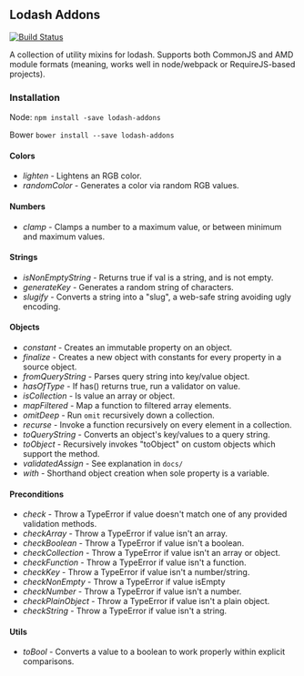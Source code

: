 ## Lodash Addons

[![Build Status](https://travis-ci.org/helion3/lodash-addons.svg)](https://travis-ci.org/helion3/lodash-addons)

A collection of utility mixins for lodash. Supports both CommonJS and AMD module formats
(meaning, works well in node/webpack or RequireJS-based projects).

### Installation

Node: `npm install -save lodash-addons`

Bower `bower install --save lodash-addons`

#### Colors
- *lighten* - Lightens an RGB color.
- *randomColor* - Generates a color via random RGB values.

#### Numbers
- *clamp* - Clamps a number to a maximum value, or between minimum and maximum values.

#### Strings
- *isNonEmptyString* - Returns true if val is a string, and is not empty.
- *generateKey* - Generates a random string of characters.
- *slugify* - Converts a string into a "slug", a web-safe string avoiding ugly encoding.

#### Objects
- *constant* - Creates an immutable property on an object.
- *finalize* - Creates a new object with constants for every property in a source object.
- *fromQueryString* - Parses query string into key/value object.
- *hasOfType* - If has() returns true, run a validator on value.
- *isCollection* - Is value an array or object.
- *mapFiltered* - Map a function to filtered array elements.
- *omitDeep* - Run `omit` recursively down a collection.
- *recurse* - Invoke a function recursively on every element in a collection.
- *toQueryString* - Converts an object's key/values to a query string.
- *toObject* - Recursively invokes "toObject" on custom objects which support the method.
- *validatedAssign* - See explanation in `docs/`
- *with* - Shorthand object creation when sole property is a variable.

#### Preconditions
- *check* - Throw a TypeError if value doesn't match one of any provided validation methods.
- *checkArray* - Throw a TypeError if value isn't an array.
- *checkBoolean* - Throw a TypeError if value isn't a boolean.
- *checkCollection* - Throw a TypeError if value isn't an array or object.
- *checkFunction* - Throw a TypeError if value isn't a function.
- *checkKey* - Throw a TypeError if value isn't a number/string.
- *checkNonEmpty* - Throw a TypeError if value isEmpty
- *checkNumber* - Throw a TypeError if value isn't a number.
- *checkPlainObject* - Throw a TypeError if value isn't a plain object.
- *checkString* - Throw a TypeError if value isn't a string.

#### Utils
- *toBool* - Converts a value to a boolean to work properly within explicit comparisons.
